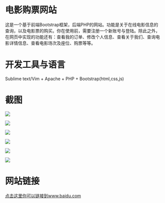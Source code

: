 电影购票网站
==============
这是一个基于前端Bootstrap框架，后端PHP的网站。功能是关于在线电影信息的查询，以及电影票的购买。你在使用前，需要注册一个新账号与登陆。除此之外，在网页中实现的功能还有：查看我的订单、修改个人信息、查看关于我们、查询电影详情信息、查看电影场次及座位、购票等等。


开发工具与语言
==============
Sublime text/Vim + Apache + PHP + Bootstrap(html,css,js)   


截图
==============
![](https://raw.githubusercontent.com/luhantao/movieDemo/master/WebRoot/screenshots/screenshot1.jpg)

![](https://raw.githubusercontent.com/luhantao/movieDemo/master/WebRoot/screenshots/screenshot2.jpg)

![](https://raw.githubusercontent.com/luhantao/movieDemo/master/WebRoot/screenshots/screenshot3.jpg)

![](https://raw.githubusercontent.com/luhantao/movieDemo/master/WebRoot/screenshots/screenshot4.jpg)

![](https://raw.githubusercontent.com/luhantao/movieDemo/master/WebRoot/screenshots/screenshot5.jpg)

![](https://raw.githubusercontent.com/luhantao/movieDemo/master/WebRoot/screenshots/screenshot6.jpg)

网站链接
==============
[点击这里你可以链接到www.baidu.com](http://www.baidu.com)<br />
